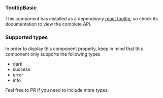 ### TooltipBasic
This component has installed as a dependency [react tooltip](https://github.com/wwayne/react-tooltip), so check its documentation to view the complete API.

### Supported types
In order to display this component properly, keep in mind that this component only supports the following types

- dark
- success
- error
- info

Feel free to PR if you need to include more types.
